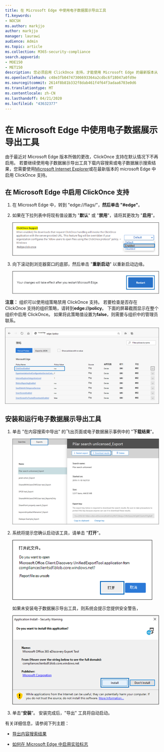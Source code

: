 ```yaml
---
title: 在 Microsoft Edge 中使用电子数据展示导出工具
f1.keywords:
- NOCSH
ms.author: markjjo
author: markjjo
manager: laurawi
audience: Admin
ms.topic: article
ms.collection: M365-security-compliance
search.appverid:
- MOE150
- MET150
description: 您必须启用 ClickOnce 支持，才能使用 Microsoft Edge 的最新版本从 "安全与合规中心" 中的内容搜索和电子数据展示下载搜索结果。
ms.openlocfilehash: c48e3fb04747306693364a2cdbc6f18047a0fd9e
ms.sourcegitcommit: 2614f8b81b332f8dab461f4f64f3adaa6703e0d6
ms.translationtype: MT
ms.contentlocale: zh-CN
ms.lasthandoff: 04/21/2020
ms.locfileid: "43632377"
---
```

# <a name="use-the-ediscovery-export-tool-in-microsoft-edge"></a>在 Microsoft Edge 中使用电子数据展示导出工具

由于最近对 Microsoft Edge 版本所做的更改，ClickOnce 支持在默认情况下不再启用。 若要继续使用电子数据展示导出工具下载内容搜索或电子数据展示搜索结果，您需要使用[Microsoft Internet Explorer](https://support.microsoft.com/help/17621/internet-explorer-downloads)或在最新版本的 microsoft Edge 中启用 ClickOnce 支持。

## <a name="enable-clickonce-support-in-microsoft-edge"></a>在 Microsoft Edge 中启用 ClickOnce 支持

1. 在 Microsoft Edge 中，转到 "edge://flags/"，**然后单击 "#edge"**。

2. 如果在下拉列表中将现有值设置为 "**默认**" 或 "**禁用**"，请将其更改为 "**启用**"。

   ![](../media/ClickOnceimage1.png)

3. 向下滚动到浏览器窗口的底部，然后单击 "**重新启动**" 以重新启动边缘。

   ![](../media/ClickOnceimage2.png)

**注意：** 组织可以使用组策略禁用 ClickOnce 支持。 若要检查是否存在 ClickOnce 支持的组织策略，请转到**edge://policy**。 下面的屏幕截图显示在整个组织中启用 ClickOnce。 如果将此策略值设置为**false**，则需要与组织中的管理员联系。

![](../media/ClickOnceimage3.png)

## <a name="install-and-run-the-ediscovery-export-tool"></a>安装和运行电子数据展示导出工具

1. 单击 "在内容搜索中导出" 的飞出页面或电子数据展示事例中的 "**下载结果**"。

   ![单击弹出页面上的 "下载结果" 以下载搜索结果](../media/ClickOnceExport1.png)

2. 系统将提示您确认启动该工具，请单击 "**打开**"。

   ![单击 "打开" 以启动电子数据展示导出工具](../media/ClickOnceimage4.png)

   如果未安装电子数据展示导出工具，则系统会提示您提供安全警告， 

   ![单击 "安装" 以安装电子数据展示导出工具](../media/ClickOnceimage5.png)

3. 单击“**安装**”。 安装完成后，"导出" 工具将自动启动。

有关详细信息，请参阅下列主题：

- [导出内容搜索结果](export-search-results.md)

- [如何在 Microsoft Edge 中启用实验标志](https://microsoftedgesupport.microsoft.com/hc/articles/360034075294-How-to-enable-experiment-flags-in-Microsoft-Edge-Insider-channels)
